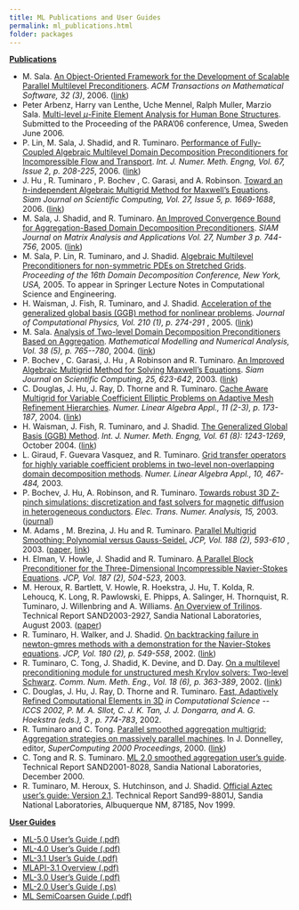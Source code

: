 ```yaml
---
title: ML Publications and User Guides
permalink: ml_publications.html
folder: packages
---
```


<a name="ML-publications"></a><span style="text-decoration: underline;">**Publications**</span>

*   M. Sala. <span style="text-decoration: underline;">An Object-Oriented Framework for the Development of Scalable Parallel Multilevel Preconditioners</span>. <cite>ACM Transactions on Mathematical Software, 32 (3)</cite>, 2006\. ([link](http://dx.doi.org/10.1145/1163641.1163643))
*   Peter Arbenz, Harry van Lenthe, Uche Mennel, Ralph Muller, Marzio Sala. <span style="text-decoration: underline;">Multi-level $\mu$-Finite Element Analysis for Human Bone Structures</span>. Submitted to the Proceeding of the PARA’06 conference, Umea, Sweden June 2006.
*   P. Lin, M. Sala, J. Shadid, and R. Tuminaro. <span style="text-decoration: underline;">Performance of Fully-Coupled Algebraic Multilevel Domain Decomposition Preconditioners for Incompressible Flow and Transport</span>. <cite>Int. J. Numer. Meth. Engng, Vol. 67, Issue 2, p. 208-225</cite>, 2006\. ([link](http://dx.doi.org/10.1002/nme.1624))
*   J. Hu , R. Tuminaro , P. Bochev , C. Garasi, and A. Robinson. <span style="text-decoration: underline;">Toward an $h$-independent Algebraic Multigrid Method for Maxwell’s Equations</span>. <cite>Siam Journal on Scientific Computing, Vol. 27, Issue 5, p. 1669-1688</cite>, 2006\. ([link](http://dx.doi.org/10.1137/040608118))
*   M. Sala, J. Shadid, and R. Tuminaro. <span style="text-decoration: underline;">An Improved Convergence Bound for Aggregation-Based Domain Decomposition Preconditioners</span>. <cite>SIAM Journal on Matrix Analysis and Applications Vol. 27, Number 3 p. 744-756</cite>, 2005\. ([link](http://dx.doi.org/10.1137/040617455))
*   M. Sala, P. Lin, R. Tuminaro, and J. Shadid. <span style="text-decoration: underline;">Algebraic Multilevel Preconditioners for non-symmetric PDEs on Stretched Grids</span>. <cite>Proceeding of the 16th Domain Decomposition Conference, New York, USA,</cite> 2005\. To appear in Springer Lecture Notes in Computational Science and Engineering.
*   H. Waisman, J. Fish, R. Tuminaro, and J. Shadid. <span style="text-decoration: underline;">Acceleration of the generalized global basis (GGB) method for nonlinear problems</span>. <cite>Journal of Computational Physics, Vol. 210 (1), p. 274-291</cite> , 2005\. ([link](http://dx.doi.org/10.1016/j.jcp.2005.04.016))
*   M. Sala. <span style="text-decoration: underline;">Analysis of Two-level Domain Decomposition Preconditioners Based on Aggregation</span>. <cite>Mathematical Modelling and Numerical Analysis, Vol. 38 (5), p. 765--780</cite>, 2004\. ([link](http://dx.doi.org/10.1051/m2an:2004038))
*   <a name="Tuminaro"></a>P. Bochev , C. Garasi, J. Hu , A Robinson and R. Tuminaro. <span style="text-decoration: underline;">An Improved Algebraic Multigrid Method for Solving Maxwell’s Equations</span>. <cite>Siam Journal on Scientific Computing, 25, 623-642</cite>, 2003\. ([link](http://dx.doi.org/10.1137/S1064827502407706))
*   <a name="tuminaro"></a>C. Douglas, J. Hu, J. Ray, D. Thorne and R. Tuminaro. <span style="text-decoration: underline;">Cache Aware Multigrid for Variable Coefficient Elliptic Problems on Adaptive Mesh Refinement Hierarchies</span>. <cite>Numer. Linear Algebra Appl., 11 (2-3), p. 173-187</cite>, 2004\. ([link](http://dx.doi.org/10.1002/nla.376))
*   <a name="tuminaro"></a>H. Waisman, J. Fish, R. Tuminaro, and J. Shadid. <span style="text-decoration: underline;">The Generalized Global Basis (GGB) Method</span>. <cite>Int. J. Numer. Meth. Engng, Vol. 61 (8): 1243-1269</cite>, October 2004\. ([link](http://dx.doi.org/10.1002/nme.1107))
*   <a name="giraud"></a>L. Giraud, F. Guevara Vasquez, and R. Tuminaro. <span style="text-decoration: underline;">Grid transfer operators for highly variable coefficient problems in two-level non-overlapping domain decomposition methods</span>. <cite>Numer. Linear Algebra Appl., 10, 467-484,</cite> 2003.
*   <a name="tuminaro"></a>P. Bochev, J. Hu, A. Robinson, and R. Tuminaro. <span style="text-decoration: underline;">Towards robust 3D Z-pinch simulations: discretization and fast solvers for magnetic diffusion in heterogeneous conductors</span>. <cite>Elec. Trans. Numer. Analysis, 15,</cite> 2003\. ([journal](http://etna.mcs.kent.edu))
*   <a name="Tuminaro"></a>M. Adams , M. Brezina, J. Hu and R. Tuminaro. <span style="text-decoration: underline;">Parallel Multigrid Smoothing: Polynomial versus Gauss-Seidel.</span> <cite>JCP, Vol. 188 (2), 593-610</cite> , 2003\. ([paper](http://www.cs.sandia.gov/%7Erstumin/psmooth.pdf), [link](http://dx.doi.org/10.1016/S0021-9991%2803%2900194-3))
*   <a name="Tuminaro"></a>H. Elman, V. Howle, J. Shadid and R. Tuminaro. <span style="text-decoration: underline;">A Parallel Block Preconditioner for the Three-Dimensional Incompressible Navier-Stokes Equations</span>. <cite>JCP, Vol. 187 (2), 504-523</cite>, 2003.
*   <a name="Tuminaro"></a>M. Heroux, R. Bartlett, V. Howle, R. Hoekstra, J. Hu, T. Kolda, R. Lehoucq, K. Long, R. Pawlowski, E. Phipps, A. Salinger, H. Thornquist, R. Tuminaro, J. Willenbring and A. Williams. <span style="text-decoration: underline;">An Overview of Trilinos</span>. Technical Report SAND2003-2927, Sandia National Laboratories, August 2003\. ([paper](http://trilinos.org/oldsite/TrilinosOverview.pdf))
*   <a name="tuminaro"></a>R. Tuminaro, H. Walker, and J. Shadid. <span style="text-decoration: underline;">On backtracking failure in newton-gmres methods with a demonstration for the Navier-Stokes equations</span>. <cite>JCP, Vol. 180 (2), p. 549-558</cite>, 2002\. ([link](http://dx.doi.org/10.1006/jcph.2002.7102))
*   <a name="tuminaro"></a>R. Tuminaro, C. Tong, J. Shadid, K. Devine, and D. Day. <span style="text-decoration: underline;">On a multilevel preconditioning module for unstructured mesh Krylov solvers: Two-level Schwarz</span>. <cite>Comm. Num. Meth. Eng., Vol. 18 (6), p. 363-389</cite>, 2002\. ([link](http://dx.doi.org/10.1002/cnm.478))
*   <a name="tuminaro"></a>C. Douglas, J. Hu, J. Ray, D. Thorne and R. Tuminaro. <span style="text-decoration: underline;">Fast, Adaptively Refined Computational Elements in 3D</span> <cite>in Computational Science -- ICCS 2002, P. M. A. Sllot, C. J. K. Tan, J. J. Dongarra, and A. G. Hoekstra (eds.), 3 , p. 774-783</cite>, 2002.
*   <a name="supercomputing"></a>R. Tuminaro and C. Tong. <span style="text-decoration: underline;">Parallel smoothed aggregation multigrid: Aggregation strategies on massively parallel machines</span>. In J. Donnelley, editor, <cite>SuperComputing 2000 Proceedings</cite>, 2000\. ([link](http://dx.doi.org/10.1109/SC.2000.10008))
*   <a name="Tong_and_Tuminaro:2000"></a>C. Tong and R. S. Tuminaro. <span style="text-decoration: underline;">ML 2.0 smoothed aggregation user’s guide</span>. Technical Report SAND2001-8028, Sandia National Laboratories, December 2000.
*   <a name="Aztec"></a>R. Tuminaro, M. Heroux, S. Hutchinson, and J. Shadid. <span style="text-decoration: underline;">Official Aztec user’s guide: Version 2.1</span>. Technical Report Sand99-8801J, Sandia National Laboratories, Albuquerque NM, 87185, Nov 1999.

<a name="ml-user-guides"></a><span style="text-decoration: underline;">**User Guides**</span>

*   [ML-5.0 User’s Guide (.pdf)](pdfs/mlguide5.pdf)
*   [ML-4.0 User’s Guide (.pdf)](pdfs/mlguide4.pdf)
*   [ML-3.1 User’s Guide (.pdf)](pdfs/mlguide31.pdf)
*   [MLAPI-3.1 Overview (.pdf)](pdfs/mlapi_guide.pdf)
*   [ML-3.0 User’s Guide (.pdf)](pdfs/mlguide3.pdf)
*   [ML-2.0 User’s Guide (.ps)](pdfs/mlguide2.ps)
*   [ML SemiCoarsen Guide (.pdf)](pdfs/SemiCoarsen.pdf)